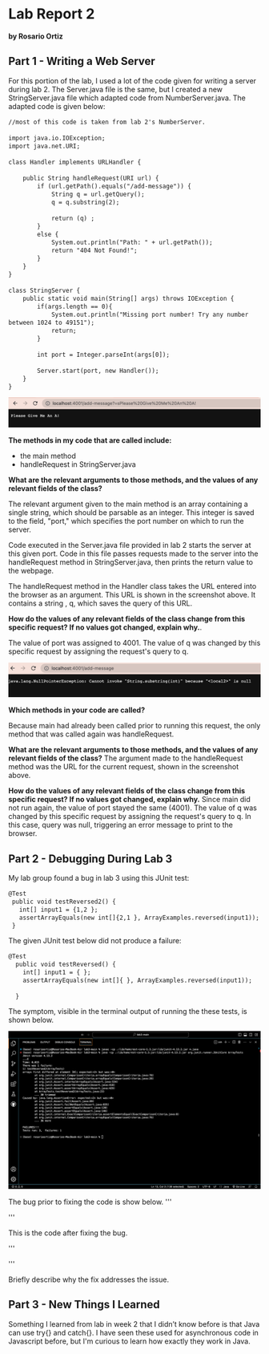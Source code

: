 # Lab Report 2 
**by Rosario Ortiz**

## Part 1 - Writing a Web Server 

For this portion of the lab, I used a lot of the code given for writing a server during lab 2. The Server.java file is the same, but I created a new StringServer.java file which adapted code from NumberServer.java. The adapted code is given below:  

```
//most of this code is taken from lab 2's NumberServer. 

import java.io.IOException;
import java.net.URI;

class Handler implements URLHandler {

    public String handleRequest(URI url) {
        if (url.getPath().equals("/add-message")) {
            String q = url.getQuery();
            q = q.substring(2);
        
            return (q) ; 
        }
        else {
            System.out.println("Path: " + url.getPath());
            return "404 Not Found!";
        }
    }
}

class StringServer {
    public static void main(String[] args) throws IOException {
        if(args.length == 0){
            System.out.println("Missing port number! Try any number between 1024 to 49151");
            return;
        }

        int port = Integer.parseInt(args[0]);

        Server.start(port, new Handler());
    }
}

```

![Screenshot of server printing the formatted query "Please give me an A !"](images/server_ss1.png)<!--- Code-->

**The methods in my code that are called include:**
- the main method
- handleRequest in StringServer.java

**What are the relevant arguments to those methods, and the values of any relevant fields of the class?**

The relevant argument given to the main method is an array containing a single string, which should be parsable as an integer. This integer is saved to the field, "port," which specifies the port number on which to run the server. 

Code executed in the Server.java file provided in lab 2 starts the server at this given port. Code in this file passes requests made to the server into the handleRequest method in StringServer.java, then prints the return value to the webpage. 

The handleRequest method in the Handler class takes the URL entered into the browser as an argument. This URL is shown in the screenshot above. It contains a string , q, which saves the query of this URL.  

**How do the values of any relevant fields of the class change from this specific request? If no values got changed, explain why.**. 

The value of port was assigned to 4001. The value of q was changed by this specific request by assigning the request's query to q. 

![Screenshot of server printing an error message](images/server_ss2.png)

**Which methods in your code are called?**

Because main had already been called prior to running this request, the only method that was called again was handleRequest. 

**What are the relevant arguments to those methods, and the values of any relevant fields of the class?**
The argument made to the handleRequest method was the URL for the current request, shown in the screenshot above. 


**How do the values of any relevant fields of the class change from this specific request? If no values got changed, explain why.**
Since main did not run again, the value of port stayed the same (4001). The value of q was changed by this specific request by assigning the request's query to q. In this case, query was null, triggering an error message to print to the browser. 

## Part 2 - Debugging During Lab 3

My lab group found a bug in lab 3 using this JUnit test: 
```
@Test
 public void testReversed2() {
   int[] input1 = {1,2 };
   assertArrayEquals(new int[]{2,1 }, ArrayExamples.reversed(input1));
 }
```
The given JUnit test below did not produce a failure:

```
@Test
  public void testReversed() {
    int[] input1 = { };
    assertArrayEquals(new int[]{ }, ArrayExamples.reversed(input1));
    
  }
```


The symptom, visible in the terminal output of running the these tests, is shown below. 

![Screenshot of terminal output of tests](images/symptom.png)


The bug prior to fixing the code is show below. 
'''

'''

This is the code after fixing the bug.

'''

'''

Briefly describe why the fix addresses the issue.


## Part 3 - New Things I Learned

Something I learned from lab in week 2 that I didn’t know before is that Java can use try{} and catch{}. I have seen these used for asynchronous code in Javascript before, but I'm curious to learn how exactly they work in Java. 



